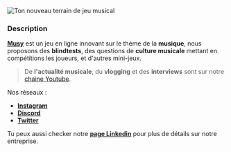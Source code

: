 ![Ton nouveau terrain de jeu musical](https://github.com/musyapp/.github/raw/master/musy-banner-gradende.png)

### Description

**[Musy](https://musy.app/)** est un jeu en ligne innovant sur le thème de la **musique**, nous proposons des **blindtests**, des questions de **culture musicale** mettant en compétitions les joueurs, et d'autres mini-jeux.

> De **l'actualité musicale**, du **vlogging** et des **interviews** sont sur notre [chaine Youtube](https://youtube.com/@musyapp).

Nos réseaux :
- **[Instagram](https://instagram.com/musy_app)**
- **[Discord](https://discord.gg/UbYgZxT9P9)**
- **[Twitter](https://twitter.com/musyapp)**

Tu peux aussi checker notre **[page Linkedin](https://www.linkedin.com/company/musyapp)** pour plus de détails sur notre entreprise.
